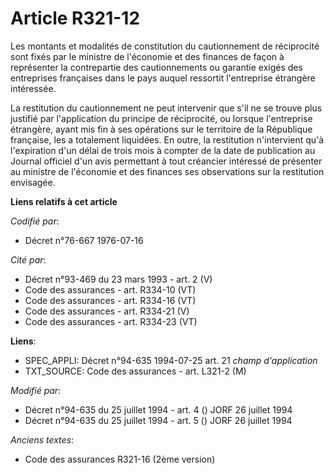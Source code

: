 # Article R321-12

Les montants et modalités de constitution du cautionnement de réciprocité sont fixés par le ministre de l'économie et des
finances de façon à représenter la contrepartie des cautionnements ou garantie exigés des entreprises françaises dans le pays
auquel ressortit l'entreprise étrangère intéressée.

La restitution du cautionnement ne peut intervenir que s'il ne se trouve plus justifié par l'application du principe de
réciprocité, ou lorsque l'entreprise étrangère, ayant mis fin à ses opérations sur le territoire de la République française,
les a totalement liquidées. En outre, la restitution n'intervient qu'à l'expiration d'un délai de trois mois à compter de la
date de publication au Journal officiel d'un avis permettant à tout créancier intéressé de présenter au ministre de
l'économie et des finances ses observations sur la restitution envisagée.

**Liens relatifs à cet article**

_Codifié par_:

  - Décret n°76-667 1976-07-16

_Cité par_:

  - Décret n°93-469 du 23 mars 1993 - art. 2 (V)
  - Code des assurances - art. R334-10 (VT)
  - Code des assurances - art. R334-16 (VT)
  - Code des assurances - art. R334-21 (V)
  - Code des assurances - art. R334-23 (VT)

**Liens**:

  - SPEC_APPLI: Décret n°94-635 1994-07-25 art. 21 *champ d'application*
  - TXT_SOURCE: Code des assurances - art. L321-2 (M)

_Modifié par_:

  - Décret n°94-635 du 25 juillet 1994 - art. 4 () JORF 26 juillet 1994
  - Décret n°94-635 du 25 juillet 1994 - art. 5 () JORF 26 juillet 1994

_Anciens textes_:

  - Code des assurances R321-16 (2ème version)
